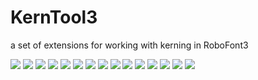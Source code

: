 # KernTool3
 a set of extensions for working with kerning in RoboFont3
 
![](img/kerntool1@2x.jpg)
![](img/kerntool2@2x.jpg)
![](img/kerntool3@2x.jpg)
![](img/kerntool4@2x.jpg)
![](img/kerntool5@2x.jpg)
![](img/kerntool6@2x.jpg)
![](img/kerntool7@2x.jpg)
![](img/kerntool8@2x.jpg)
![](img/kerntool9@2x.jpg)
![](img/kerntool10@2x.jpg)
![](img/kerntool11@2x.jpg)
![](img/kerntool12@2x.jpg)
![](img/kerntool13@2x.jpg)
![](img/kerntool14@2x.jpg)
![](img/kerntool15@2x.jpg)



